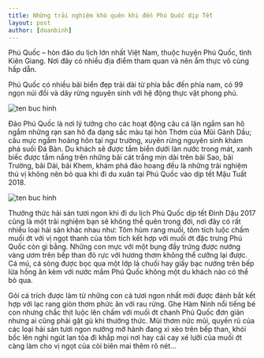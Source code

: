 ```yaml
---
title: Những trải nghiệm khó quên khi đến Phú Quốc dịp Tết
layout: post
author: [doanbinh]
---
```


Phú Quốc – hòn đảo du lịch lớn nhất Việt Nam, thuộc huyện Phú Quốc, tỉnh Kiên Giang. Nơi đây có nhiều địa điểm tham quan và nên ẩm thực vô cùng hấp dẫn. 

Phú Quốc có nhiều bãi biển đẹp trải dài từ phía bắc đến phía nam, có 99 ngọn núi đồi và dãy rừng nguyên sinh với hệ động thực vật phong phú.

![ten buc hinh](http://timvere.vn/blog/wp-content/uploads/2016/12/dang-ky-tour-du-lich-tu-som.jpg "ten buc hinh")

Đảo Phú Quốc là nơi lý tưởng cho các hoạt động câu cá lặn ngắm san hô ngắm những rạn san hô đa dạng sắc màu tại hòn Thơm của Mũi Gành Dầu; câu mực ngắm hoàng hôn tại ngư trường, xuyên rừng nguyên sinh khám phá suối Đá Bàn. Du khách sẽ được tắm biển dưới làn nước trong mát, xanh biếc được tắm nắng trên những bãi cát trắng mịn dài trên bãi Sao, bãi Trường, bãi Dài, bãi Khem, khám phá đảo hoang đều là những trải nghiệm thú vị không nên bỏ qua khi đi du xuân tại Phú Quốc vào dịp tết Mậu Tuất 2018.

![ten buc hinh](https://tourismdanang.com/wp-content/uploads/2017/04/cu-lao-cham-2.jpg "ten buc hinh")

Thưởng thức hải sản tươi ngon khi đi du lịch Phú Quốc dịp tết Đinh Dậu 2017 cũng là một trải nghiệm bạn sẽ không thể quên trong đời,  nơi đây có rất nhiều loại hải sản khác nhau như: Tôm hùm rang muối, tôm tích luộc chấm muối ớt với vị ngọt thanh của tôm tích kết hợp với muối ớt đặc trưng Phú Quốc còn gì bằng. Những con mực với một bụng đầy trứng được nướng vàng ươm trên bếp than đỏ rực với hương thơm không thể cưỡng lại được. Cá mú, cá sòng được bọc qua một lớp lá chuối hay giấy bạc nướng trên bếp lửa hồng ăn kèm với nước mắm Phú Quốc không một du khách nào có thể bỏ qua.

Gỏi cá trích được làm từ những con cá tươi ngon nhất mới được đánh bắt kết hợp với lạc rang giòn thơm phức ăn với rau rừng. Ghẹ Hàm Ninh nổi tiếng bé con nhưng chắc thịt luộc lên chấm với muối ớt chanh Phú Quốc đơn giản nhưng ai cũng phải gật gù khi thưởng thức. Mùi thơm nức mũi, quyến rũ của các loại hải sản tươi ngon nướng mỡ hành đang xì xèo trên bếp than, khói bốc lên nghi ngút lan tỏa đi khắp mọi nơi hay cái cay xé lưỡi của muối ớt càng làm cho vị ngọt của còi biên mai thêm rõ nét…